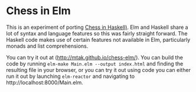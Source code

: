 Chess in Elm
============

This is an experiment of porting [Chess in
Haskell)](https://github.com/mtak/chess-hs). Elm and Haskell share a lot of
syntax and language features so this was fairly straight forward. The Haskell
code makes use of certain features not available in Elm, particularly
monads and list comprehensions.

You can try it out at (http://mtak.github.io/chess-elm/). You can build the
code by running `elm-make Main.elm --output index.html` and finding the
resulting file in your browser, or you can try it out using code you can either
run it out by launching `elm-reactor` and navigating to
http://localhost:8000/Main.elm.
